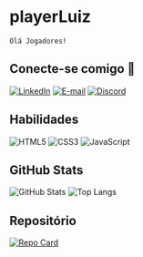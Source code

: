 # playerLuiz
``
Olá Jogadores! 
``


## Conecte-se comigo 👋
[![LinkedIn](https://img.shields.io/badge/LinkedIn-000?style=for-the-badge&logo=linkedin&logoColor=fff)](https://www.linkedin.com/in/luiz-paulosilva/)
[![E-mail](https://img.shields.io/badge/-Email-000?style=for-the-badge&logo=microsoft-outlook&logoColor=fff)](mailto:luizmachine123@gmail.com)
[![Discord](https://img.shields.io/badge/Discord-000?style=for-the-badge&logo=discord&logoColor=fff)](https://https://discord.com/channels/apenaslong/)



## Habilidades 
![HTML5](https://img.shields.io/badge/HTML5-000?style=for-the-badge&logo=html5&logoColor=fff)
![CSS3](https://img.shields.io/badge/CSS3-000?style=for-the-badge&logo=css3&logoColor=fff)
![JavaScript](https://img.shields.io/badge/JavaScript-000?style=for-the-badge&logo=javascript&logoColor=fff)


## GitHub Stats
![GitHub Stats](https://github-readme-stats.vercel.app/api?username=playerLuiz&theme=transparent&bg_color=000&border_color=fff&show_icons=true&icon_color=a626a6&title_color=E94D5F&text_color=FFF)
![Top Langs](https://github-readme-stats-git-masterrstaa-rickstaa.vercel.app/api/top-langs/?username=playerLuiz&bg_color=000&border_color=fff&title_color=E94D5F&text_color=FFF)


## Repositório
[![Repo Card](https://github-readme-stats.vercel.app/api/pin/?username=playerLuiz&repo=dio-lab-open-source&bg_color=000&border_color=30A3DC&show_icons=true&icon_color=30A3DC&title_color=E94D5F&text_color=FFF)](https://github.com/playerLuiz/dio-lab-open-source)




